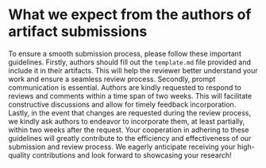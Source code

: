# What we expect from the authors of artifact submissions



To ensure a smooth submission process, please follow these important guidelines.
Firstly, authors should fill out the `template.md` file provided and include it in their artifacts.
This will help the reviewer better understand your work and ensure a seamless review process.
Secondly, prompt communication is essential.
Authors are kindly requested to respond to reviews and comments within a time span of two weeks.
This will facilitate constructive discussions and allow for timely feedback incorporation.
Lastly, in the event that changes are requested during the review process, we kindly ask authors to endeavor to incorporate them, at least partially, within two weeks after the request.
Your cooperation in adhering to these guidelines will greatly contribute to the efficiency and effectiveness of our submission and review process.
We eagerly anticipate receiving your high-quality contributions and look forward to showcasing your research!

